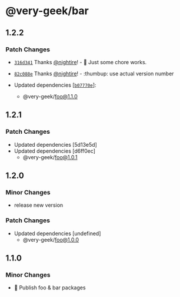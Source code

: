 # @very-geek/bar

## 1.2.2

### Patch Changes

- [`316d341`](https://github.com/very-geek/monorepo-workflow/commit/316d3415e041bbbe7153bd4f61feaefe3a262f52) Thanks [@nightire](https://github.com/nightire)! - :tada: Just some chore works.

* [`82c088e`](https://github.com/very-geek/monorepo-workflow/commit/82c088e0115f2381f7c05f3434305ff508e2506a) Thanks [@nightire](https://github.com/nightire)! - :thumbup: use actual version number

* Updated dependencies [[`b07770e`](https://github.com/very-geek/monorepo-workflow/commit/b07770e0f1c177d3681be82d2bb5933b739e9d0f)]:
  - @very-geek/foo@1.1.0

## 1.2.1

### Patch Changes

- Updated dependencies [5d13e5d]
- Updated dependencies [d6ff0ec]
  - @very-geek/foo@1.0.1

## 1.2.0

### Minor Changes

- release new version

### Patch Changes

- Updated dependencies [undefined]
  - @very-geek/foo@1.0.0

## 1.1.0

### Minor Changes

- :tada: Publish foo & bar packages
